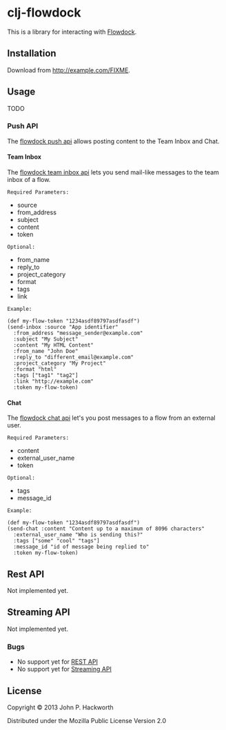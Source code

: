 # clj-flowdock

This is a library for interacting with [Flowdock](https://flowdock.com).

## Installation

Download from http://example.com/FIXME.

## Usage

TODO

### Push API

The [flowdock push api](https://www.flowdock.com/api/push) allows posting content to the Team Inbox and Chat.

#### Team Inbox

The [flowdock team inbox api](https://www.flowdock.com/api/team-inbox) lets you send mail-like messages to the team inbox of a flow.

`Required Parameters:`

- source
- from_address
- subject
- content
- token

`Optional:`

- from_name
- reply_to
- project_category
- format
- tags
- link

`Example:`

    (def my-flow-token "1234asdf89797asdfasdf")
    (send-inbox :source "App identifier" 
      :from_address "message_sender@example.com"
      :subject "My Subject"
      :content "My HTML Content"
      :from_name "John Doe"
      :reply_to "different_email@example.com" 
      :project_category "My Project" 
      :format "html"
      :tags ["tag1" "tag2"]
      :link "http://example.com"
      :token my-flow-token)


#### Chat

The [flowdock chat api](https://www.flowdock.com/api/chat) let's you post messages to a flow from an external user.

`Required Parameters:`

- content
- external_user_name
- token

`Optional:`

- tags
- message_id

`Example:`

    (def my-flow-token "1234asdf89797asdfasdf")
    (send-chat :content "Content up to a maximum of 8096 characters"
      :external_user_name "Who is sending this?"
      :tags ["some" "cool" "tags"]
      :message_id "id of message being replied to"
      :token my-flow-token)

## Rest API

Not implemented yet.

## Streaming API

Not implemented yet.

### Bugs

- No support yet for [REST API](https://www.flowdock.com/api/rest)
- No support yet for [Streaming API](https://www.flowdock.com/api/streaming)

## License

Copyright © 2013 John P. Hackworth

Distributed under the Mozilla Public License Version 2.0